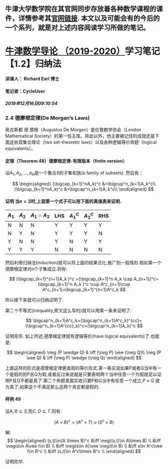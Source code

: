 牛津大学数学院在其官网同步存放着各种数学课程的课件，详情参考其[官网链接](https://courses.maths.ox.ac.uk/node/43812).
本文以及可能会有的今后的一个系列，就是对上述内容阅读学习所做的笔记。
-------------------------------------------------------------------------


# [牛津数学导论 （2019-2020）](https://courses.maths.ox.ac.uk/node/view_material/45954)学习笔记【1.2】归纳法

#### 讲课人： Richard Earl 博士
#### 笔记者：CycleUser
##### 2019年12月16日09:10:54

### 2.4 德摩根定律(De Morgan’s Laws)

奥古斯都 德 摩根（Augustus De Morgan）是伦敦数学协会（London Mathematical Society）的第一任主席。除此以外，他主要被记住的成就还是下面这些双集合理论（two set-theoretic laws）以及各种逻辑等价命题（logical equivalents）。

#### 定理（Theorem 48）德摩根定律-有限版本（finite version）
设$A_1,A_2,...,a_N$是一个集合$S$的子集和族(a family of subsets). 然后有：

$$
\begin{aligned}
(\bigcap_{k=1}^nA_k)^c &=\bigcup^n_{k=1}A_k^c\\
(\bigcup_{k=1}^nA_k)^c &=\bigcap^n_{k=1}A_k^c\\
\end{aligned}
$$

#### 证明 当$n=2$时,上面第一个式子可以用下面的真值表来证明.

|$A_1$|$A_2$|$A_1\cap A_2$|LHS|$A_1^C$|$A_2^C$|RHS|
|--|--|--|--|--|--|--|
|N|N|N|Y|Y|Y|Y|
|N|Y|N|Y|Y|Y|N|
|Y|N|N|Y|N|Y|Y|
|Y|Y|Y|N|N|N|N|

然后利用归纳法(induction)就可以将上面的结果泛化,推广到一般情形.假如第一个德摩根定律对n个子集成立.则有:

$$
(\bigcap_{k=1}^{n+1}A_k )^c =(\bigcap_{k=1}^n A_k \cap A_{n+1})^c=(\bigcap_{k=1}^n A_k )^c \cup A^c_{n+1}\cup  A^c_{n+1}=\bigcup_{k=1}^{n+1}A^c_k
$$

所以接下来就可以归纳证明了.

第二个不等式(inequality,原文这么写的)就可以用第一条来证明了.

$$
\bigcap^n_{k+1}A^c_k=(\bigcap^n_{k=1}A^c_k)^{cc}=(\bigcup^n_{k=1}A^{cc}_k)^c=(\bigcup^n_{k=1}A_k)^c
$$

证明完毕.
如上所述,德摩根定律就有逻辑等价(have logical equivalents)了.也就是:

$$
\begin{aligned}
\neg (P \wedge Q) & \iff (\neg P) \vee (\neg Q)\\
\neg (P \vee Q) & \iff (\neg P) \wedge (\neg Q)
\end{aligned}
$$

上面这样的形式是德摩根定律更直观的等价形式.第一条实说如果P或者Q当中有一个是假的则P且Q为假,或者反过来说就是只要表明两个当中任意一个为假就足以证明P且Q不都是真了.第二个命题里面实收只要P和Q当中有任意一个成立,$P\vee Q$ 就为真了,如果这个不满足那么这两个肯定都是假的.

#### 样例 49

设$A,B\subseteq S$,而$C,D\subseteq T$.则有:

$$
(A\times B)^c=(A^c\times T)\cup(S^c\times B)
$$

解:
$$
\begin{aligned}
(s,t)\in(A \times B)^c &\iff  \neg((s,t)\in A\times B)  \\
&\iff  \neg(s\in A\vee t\in B)  \\
&\iff \neg(s\in A)\vee \neg(t\in B)   \\
&\iff   s\in A^c\vee t\in B^c  \\
&\iff   (s,t)\in A^c\times B^c  \\
\end{aligned}
$$

证明完毕.